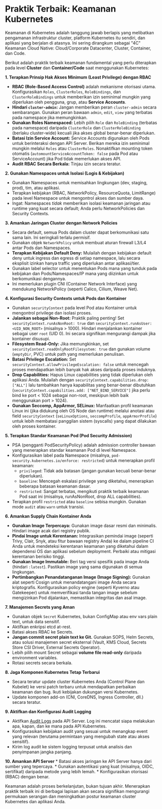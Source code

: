 # Praktik Terbaik: Keamanan Kubernetes

Keamanan di Kubernetes adalah tanggung jawab berlapis yang melibatkan pengamanan infrastruktur cluster, platform Kubernetes itu sendiri, dan aplikasi yang berjalan di atasnya. Ini sering dirangkum sebagai "4C" Keamanan Cloud Native: Cloud/Corporate Datacenter, Cluster, Container, dan Code.

Berikut adalah praktik terbaik keamanan fundamental yang perlu diterapkan pada level **Cluster** dan **Container/Code** saat menggunakan Kubernetes:

**1. Terapkan Prinsip Hak Akses Minimum (Least Privilege) dengan RBAC**
   *   **RBAC (Role-Based Access Control)** adalah mekanisme otorisasi utama. Konfigurasikan `Roles`, `ClusterRoles`, `RoleBindings`, dan `ClusterRoleBindings` untuk memberikan izin seminimal mungkin yang diperlukan oleh pengguna, grup, atau **Service Accounts**.
   *   **Hindari `cluster-admin`:** Jangan memberikan peran `cluster-admin` secara sembarangan. Gunakan peran bawaan `admin`, `edit`, `view` yang terbatas pada namespace jika memungkinkan.
   *   **Gunakan Roles Namespaced:** Lebih pilih `Role` dan `RoleBinding` (terbatas pada namespace) daripada `ClusterRole` dan `ClusterRoleBinding` (berlaku cluster-wide) kecuali jika akses global benar-benar diperlukan.
   *   **Batasi Izin Service Account:** Service Accounts digunakan oleh Pods untuk berinteraksi dengan API Server. Berikan mereka izin seminimal mungkin melalui `Roles` atau `ClusterRoles`. Nonaktifkan mounting token otomatis (`automountServiceAccountToken: false` pada Pod atau ServiceAccount) jika Pod tidak memerlukan akses API.
   *   **Audit RBAC Secara Berkala:** Tinjau izin secara teratur.

**2. Gunakan Namespaces untuk Isolasi (Logis & Kebijakan)**
   *   Gunakan Namespaces untuk memisahkan lingkungan (dev, staging, prod), tim, atau aplikasi.
   *   Terapkan kebijakan (RBAC, NetworkPolicy, ResourceQuota, LimitRange) pada level Namespace untuk mengontrol akses dan sumber daya.
   *   Ingat: Namespaces *tidak* memberikan isolasi keamanan jaringan atau runtime yang kuat secara default; Anda perlu NetworkPolicies dan Security Contexts.

**3. Amankan Jaringan Cluster dengan Network Policies**
   *   Secara default, semua Pods dalam cluster dapat berkomunikasi satu sama lain. Ini seringkali terlalu permisif.
   *   Gunakan objek `NetworkPolicy` untuk membuat aturan firewall L3/L4 antar Pods dan Namespaces.
   *   **Terapkan Kebijakan Default Deny:** Mulailah dengan kebijakan default deny untuk ingress dan egress di setiap namespace, lalu secara eksplisit izinkan hanya traffic yang diperlukan antar aplikasi/tier.
   *   Gunakan label selector untuk menentukan Pods mana yang tunduk pada kebijakan dan Pods/Namespaces/IP mana yang diizinkan untuk berkomunikasi dengannya.
   *   Ini memerlukan plugin CNI (Container Network Interface) yang mendukung NetworkPolicy (seperti Calico, Cilium, Weave Net).

**4. Konfigurasi Security Contexts untuk Pods dan Kontainer**
   *   Gunakan `securityContext` pada level Pod atau Kontainer untuk mengontrol privilege dan isolasi proses.
   *   **Jalankan sebagai Non-Root:** Praktik paling penting! Set `securityContext.runAsNonRoot: true` dan `securityContext.runAsUser: <UID_NON_ROOT>` (misalnya > 1000). Hindari menjalankan kontainer sebagai user `root` (UID 0). Ini secara signifikan mengurangi dampak jika kontainer disusupi.
   *   **Filesystem Read-Only:** Jika memungkinkan, set `securityContext.readOnlyRootFilesystem: true` dan gunakan volume (`emptyDir`, PVC) untuk path yang memerlukan penulisan.
   *   **Batasi Privilege Escalation:** Set `securityContext.allowPrivilegeEscalation: false` untuk mencegah proses mendapatkan lebih banyak hak akses daripada proses induknya.
   *   **Drop Capabilities:** Hapus Linux capabilities yang tidak diperlukan oleh aplikasi Anda. Mulailah dengan `securityContext.capabilities.drop: ["ALL"]` lalu tambahkan hanya kapabilitas yang benar-benar dibutuhkan (`securityContext.capabilities.add: ["NET_BIND_SERVICE"]` jika perlu bind ke port < 1024 sebagai non-root, meskipun lebih baik menggunakan port > 1024).
   *   **Gunakan Seccomp, AppArmor, SELinux:** Manfaatkan profil keamanan Linux ini (jika didukung oleh OS Node dan runtime) melalui anotasi atau field `securityContext` (`seLinuxOptions`, `seccompProfile`, `appArmorProfile`) untuk lebih membatasi panggilan sistem (syscalls) yang dapat dilakukan oleh proses kontainer.

**5. Terapkan Standar Keamanan Pod (Pod Security Admission)**
   *   PSA (pengganti PodSecurityPolicy) adalah admission controller bawaan yang menerapkan standar keamanan Pod di level Namespace.
   *   Konfigurasikan label pada Namespace (misalnya, `pod-security.kubernetes.io/enforce: restricted`) untuk menerapkan profil keamanan:
        *   `privileged`: Tidak ada batasan (jangan gunakan kecuali benar-benar diperlukan).
        *   `baseline`: Mencegah eskalasi privilege yang diketahui, menerapkan beberapa batasan keamanan dasar.
        *   `restricted`: Sangat terbatas, mengikuti praktik terbaik keamanan Pod saat ini (misalnya, runAsNonRoot, drop ALL capabilities).
   *   Terapkan profil `restricted` atau `baseline` sebisa mungkin. Gunakan mode `audit` atau `warn` untuk transisi.

**6. Amankan Supply Chain Kontainer Anda**
   *   **Gunakan Image Terpercaya:** Gunakan image dasar resmi dan minimalis. Hindari image acak dari registry publik.
   *   **Pindai Image untuk Kerentanan:** Integrasikan pemindai image (seperti Trivy, Clair, Snyk, atau fitur bawaan registry Anda) ke dalam pipeline CI Anda untuk mendeteksi kerentanan keamanan yang diketahui dalam dependensi OS dan aplikasi sebelum deployment. Perbaiki atau mitigasi kerentanan berisiko tinggi.
   *   **Gunakan Image Immutable:** Beri tag versi spesifik pada image Anda (hindari `:latest`). Pastikan image yang sama digunakan di semua lingkungan.
   *   **Pertimbangkan Penandatanganan Image (Image Signing):** Gunakan alat seperti Cosign untuk menandatangani image Anda secara kriptografis. Konfigurasikan policy engine (seperti Kyverno atau Gatekeeper) untuk memverifikasi tanda tangan image sebelum mengizinkan Pod dijalankan, memastikan integritas dan asal image.

**7. Manajemen Secrets yang Aman**
   *   Gunakan objek `Secret` Kubernetes, bukan ConfigMap atau env vars plain text, untuk data sensitif.
   *   Aktifkan enkripsi etcd at-rest.
   *   Batasi akses RBAC ke Secrets.
   *   **Jangan commit secret plain text ke Git.** Gunakan SOPS, Helm Secrets, atau solusi manajemen secret eksternal (Vault, KMS Cloud, Secrets Store CSI Driver, External Secrets Operator).
   *   Lebih pilih mount Secret sebagai **volume file read-only** daripada environment variables.
   *   Rotasi secrets secara berkala.

**8. Jaga Komponen Kubernetes Tetap Terbarui**
   *   Secara teratur update cluster Kubernetes Anda (Control Plane dan Kubelet) ke versi patch terbaru untuk mendapatkan perbaikan keamanan dan bug. Ikuti kebijakan dukungan versi Kubernetes.
   *   Update komponen add-on (CNI, CoreDNS, Ingress Controller, dll.) secara teratur.

**9. Aktifkan dan Konfigurasi Audit Logging**
   *   Aktifkan [Audit Logs](https://kubernetes.io/docs/tasks/debug/debug-cluster/audit/) pada API Server. Log ini mencatat siapa melakukan apa, kapan, dan ke mana pada API Kubernetes.
   *   Konfigurasikan kebijakan audit yang sesuai untuk menangkap event yang relevan (terutama permintaan yang mengubah state atau akses sensitif).
   *   Kirim log audit ke sistem logging terpusat untuk analisis dan penyimpanan jangka panjang.

**10. Amankan API Server**
    *   Batasi akses jaringan ke API Server hanya dari sumber yang tepercaya.
    *   Gunakan autentikasi yang kuat (misalnya, OIDC, sertifikat) daripada metode yang lebih lemah.
    *   Konfigurasikan otorisasi (RBAC) dengan benar.

Keamanan adalah proses berkelanjutan, bukan tujuan akhir. Menerapkan praktik terbaik ini di berbagai lapisan akan secara signifikan mengurangi permukaan serangan dan meningkatkan postur keamanan cluster Kubernetes dan aplikasi Anda.
